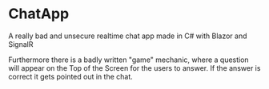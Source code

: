 # ChatApp
A really bad and unsecure realtime chat app made in C# with Blazor and SignalR

Furthermore there is a badly written "game" mechanic, where a question will appear on the Top of the Screen for the users to answer. If the answer is correct it gets pointed out in the chat.

